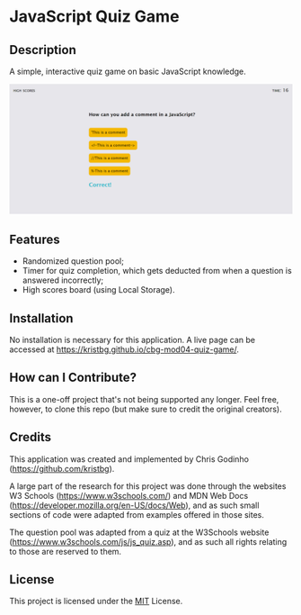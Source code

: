 # JavaScript Quiz Game

## Description

A simple, interactive quiz game on basic JavaScript knowledge.

![A render of the finished page](/assets/images/readme_render.jpg)

## Features

   - Randomized question pool;
   - Timer for quiz completion, which gets deducted from when a question is answered incorrectly;
   - High scores board (using Local Storage).

## Installation

No installation is necessary for this application. A live page can be accessed at <https://kristbg.github.io/cbg-mod04-quiz-game/>.

## How can I Contribute?

This is a one-off project that's not being supported any longer. Feel free, however, to clone this repo (but make sure to credit the original creators).

## Credits

This application was created and implemented by Chris Godinho (<https://github.com/kristbg>).

A large part of the research for this project was done through the websites W3 Schools (<https://www.w3schools.com/>) and MDN Web Docs (<https://developer.mozilla.org/en-US/docs/Web>), and as such small sections of code were adapted from examples offered in those sites.

The question pool was adapted from a quiz at the W3Schools website (<https://www.w3schools.com/js/js_quiz.asp>), and as such all rights relating to those are reserved to them.

## License

This project is licensed under the [MIT](/LICENSE) License.
